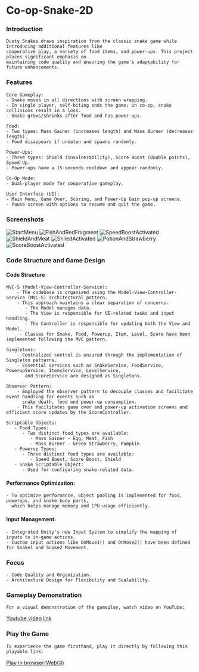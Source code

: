 # Co-op-Snake-2D
 
### Introduction

    Dusty Snakes draws inspiration from the classic snake game while introducing additional features like
    cooperative play, a variety of food items, and power-ups. This project places significant emphasis on 
    maintaining code quality and ensuring the game's adaptability for future enhancements.

### Features
    Core Gameplay: 
    - Snake moves in all directions with screen wrapping. 
    - In single player, self-biting ends the game; in co-op, snake collisions result in a loss. 
    - Snake grows/shrinks after food and has power-ups.

    Food: 
    - Two types: Mass Gainer (increases length) and Mass Burner (decreases length). 
    - Food disappears if uneaten and spawns randomly.

    Power-Ups:
    - Three types: Shield (invulnerability), Score Boost (double points), Speed Up. 
    - Power-ups have a 15-seconds cooldown and appear randomly.

    Co-Op Mode: 
    - Dual-player mode for cooperative gameplay.

    User Interface (UI): 
    - Main Menu, Game Over, Scoring, and Power-Up Gain pop-up screens.
    - Pause screen with options to resume and quit the game.
    
### Screenshots
   ![StartMenu](./Screenshots/StartMenu.png)
   ![FishAndRedFragment](./Screenshots/FishAndRedFragment.png)
   ![SpeedBoostActivated](./Screenshots/SpeedBoostActivated.png)
   ![ShieldAndMeat](./Screenshots/ShieldAndMeat.png)
   ![ShiledActivated](./Screenshots/ShiledActivated.png)
   ![PotionAndStrawberry](./Screenshots/PotionAndStrawberry.png)
   ![ScoreBoostActivated](./Screenshots/ScoreBoostActivated.png)
   
  
### Code Structure and Game Design

 #### Code Structure
    MVC-S (Model-View-Controller-Service):
        - The codebase is organized using the Model-View-Controller-Service (MVC-S) architectural pattern.
        - This approach maintains a clear separation of concerns:
           - The Model manages data.
           - The View is responsible for UI-related tasks and input handling.
           - The Controller is responsible for updating both the View and Model.
         - Classes for Snake, Food, Powerup, Item, Level, Score have been implemented following the MVC pattern.

    Singletons:
        - Centralized control is ensured through the implementation of Singleton patterns.
        - Essential services such as SnakeService, FoodService, PowerupService, ItemsService, LevelService,
           and ScoreService are designed as Singletons.
           
    Observer Pattern:
        - Employed the observer pattern to decouple classes and facilitate event handling for events such as 
          snake death, food and power-up consumption.
        - This facilitates game over and power-up activation screens and efficient score updates by the ScoreController.
    
    Scriptable Objects:
       - Food Types:
          - Two distinct food types are available:
             - Mass Gainer - Egg, Meat, Fish
             - Mass Burner - Green Strawberry, Pumpkin
       - Powerup Types:
          - Three distinct food types are available:
             - Speed Boost, Score Boost, Shield
       - Snake Scriptable Object:
          - Used for configuring snake-related data.

 #### Performance Optimization:

    - To optimize performance, object pooling is implemented for food, powerups, and snake body parts, 
      which helps manage memory and CPU usage efficiently.
      
#### Input Management:

    - Integrated Unity's new Input System to simplify the mapping of inputs to in-game actions. 
    - Custom input actions like OnMove1() and OnMove2() have been defined for Snake1 and Snake2 Movement.

### Focus

    - Code Quality and Organization.
    - Architecture Design for Flexibility and Scalability.

### Gameplay Demonstration

    For a visual demonstration of the gameplay, watch video on YouTube: 
   [Youtube video link](https://youtu.be/N3XZG60TXSE)

### Play the Game

    To experience the game firsthand, play it directly by following this playable link:
   [Play in browser(WebGl)](https://rahul-pargi.itch.io/dusty-snakes)
